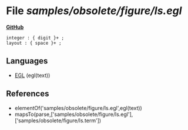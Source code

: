 # File _samples/obsolete/figure/ls.egl_
**[GitHub](https://github.com/softlang/yas/blob/master/samples/obsolete/figure/ls.egl)**
```
integer : { digit }+ ;
layout : { space }+ ;
```

## Languages
* [EGL](../languages/EGL.md) (egl(text))

## References
* elementOf('samples/obsolete/figure/ls.egl',egl(text))
* mapsTo(parse,['samples/obsolete/figure/ls.egl'],['samples/obsolete/figure/ls.term'])
